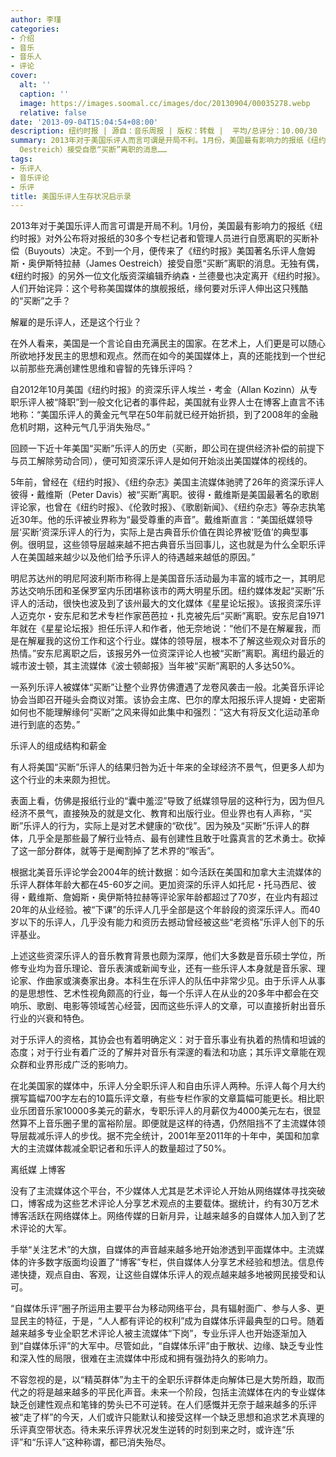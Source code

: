 ```yaml
---
author: 李瑾
categories:
- 介绍
- 音乐
- 音乐人
- 评论
cover:
  alt: ''
  caption: ''
  image: https://images.soomal.cc/images/doc/20130904/00035278.webp
  relative: false
date: '2013-09-04T15:04:54+08:00'
description: 纽约时报 | 源自：音乐周报 | 版权：转载 |  平均/总评分：10.00/30
summary: 2013年对于美国乐评人而言可谓是开局不利。1月份，美国最有影响力的报纸《纽约时报》对外公布将对报纸的30多个专栏记者和管理人员进行自愿离职的买断补偿（Buyouts）决定。不到一个月，便传来了《纽约时报》美国著名乐评人詹姆斯・奥伊斯特拉赫（James
  Oestreich）接受自愿“买断”离职的消息……
tags:
- 乐评人
- 音乐评论
- 乐评
title: 美国乐评人生存状况启示录
---
```


2013年对于美国乐评人而言可谓是开局不利。1月份，美国最有影响力的报纸《纽约时报》对外公布将对报纸的30多个专栏记者和管理人员进行自愿离职的买断补偿（Buyouts）决定。不到一个月，便传来了《纽约时报》美国著名乐评人詹姆斯・奥伊斯特拉赫（James Oestreich）接受自愿“买断”离职的消息。无独有偶，《纽约时报》的另外一位文化版资深编辑乔纳森・兰德曼也决定离开《纽约时报》。人们开始诧异：这个号称美国媒体的旗舰报纸，缘何要对乐评人伸出这只残酷的“买断”之手？

解雇的是乐评人，还是这个行业？

在外人看来，美国是一个言论自由充满民主的国家。在艺术上，人们更是可以随心所欲地抒发民主的思想和观点。然而在如今的美国媒体上，真的还能找到一个世纪以前那些充满创建性思维和睿智的先锋乐评吗？

自2012年10月美国《纽约时报》的资深乐评人埃兰・考金（Allan Kozinn）从专职乐评人被“降职”到一般文化记者的事件起，美国就有业界人士在博客上直言不讳地称：“美国乐评人的黄金元气早在50年前就已经开始折损，到了2008年的金融危机时期，这种元气几乎消失殆尽。”

回顾一下近十年美国“买断”乐评人的历史（买断，即公司在提供经济补偿的前提下与员工解除劳动合同），便可知资深乐评人是如何开始淡出美国媒体的视线的。

5年前，曾经在《纽约时报》、《纽约杂志》美国主流媒体驰骋了26年的资深乐评人彼得・戴维斯（Peter Davis）被“买断”离职。彼得・戴维斯是美国最著名的歌剧评论家，也曾在《纽约时报》、《伦敦时报》、《歌剧新闻》、《纽约杂志》等杂志执笔近30年。他的乐评被业界称为“最受尊重的声音”。戴维斯直言：“美国纸媒领导层‘买断’资深乐评人的行为，实际上是古典音乐价值在舆论界被‘贬值’的典型事例。很明显，这些领导层越来越不把古典音乐当回事儿，这也就是为什么全职乐评人在美国越来越少以及他们给予乐评人的待遇越来越低的原因。”

明尼苏达州的明尼阿波利斯市称得上是美国音乐活动最为丰富的城市之一，其明尼苏达交响乐团和圣保罗室内乐团堪称该市的两大明星乐团。纽约媒体发起“买断”乐评人的活动，很快也波及到了该州最大的文化媒体《星星论坛报》。该报资深乐评人迈克尔・安东尼和艺术专栏作家芭芭拉・扎克被先后“买断”离职。安东尼自1971年就在《星星论坛报》担任乐评人和作者，他无奈地说：“他们不是在解雇我，而是在解雇我的这份工作和这个行业。媒体的领导层，根本不了解这些观众对音乐的热情。”安东尼离职之后，该报另外一位资深评论人也被“买断”离职。离纽约最近的城市波士顿，其主流媒体《波士顿邮报》当年被“买断”离职的人多达50%。

一系列乐评人被媒体“买断”让整个业界仿佛遭遇了龙卷风袭击一般。北美音乐评论协会当即召开碰头会商议对策。该协会主席、巴尔的摩太阳报乐评人提姆・史密斯如何也不能理解缘何“买断”之风来得如此集中和强烈：“这大有将反文化运动革命进行到底的态势。”

乐评人的组成结构和薪金

有人将美国“买断”乐评人的结果归咎为近十年来的全球经济不景气，但更多人却为这个行业的未来颇为担忧。

表面上看，仿佛是报纸行业的“囊中羞涩”导致了纸媒领导层的这种行为，因为但凡经济不景气，直接殃及的就是文化、教育和出版行业。但业界也有人声称，“买断”乐评人的行为，实际上是对艺术健康的“砍伐”。因为殃及“买断”乐评人的群体，几乎全是那些最了解行业特点、最有创建性且敢于吐露真言的艺术勇士。砍掉了这一部分群体，就等于是阉割掉了艺术界的“喉舌”。

根据北美音乐评论学会2004年的统计数据：如今活跃在美国和加拿大主流媒体的乐评人群体年龄大都在45-60岁之间。更加资深的乐评人如托尼・托马西尼、彼得・戴维斯、詹姆斯・奥伊斯特拉赫等评论家年龄都超过了70岁，在业内有超过20年的从业经验。被“下课”的乐评人几乎全部是这个年龄段的资深乐评人。而40岁以下的乐评人，几乎没有能力和资历去撼动曾经被这些“老资格”乐评人创下的乐评基业。

上述这些资深乐评人的音乐教育背景也颇为深厚，他们大多数是音乐硕士学位，所修专业均为音乐理论、音乐表演或新闻专业，还有一些乐评人本身就是音乐家、理论家、作曲家或演奏家出身。本科生在乐评人的队伍中非常少见。由于乐评人从事的是思想性、艺术性视角颇高的行业，每一个乐评人在从业的20多年中都会在交响乐、歌剧、电影等领域苦心经营，因而这些乐评人的文章，可以直接折射出音乐行业的兴衰和特色。

对于乐评人的资格，其协会也有着明确定义：对于音乐事业有执着的热情和坦诚的态度；对于行业有着广泛的了解并对音乐有深邃的看法和功底；其乐评文章能在观众群和业界形成广泛的影响力。

在北美国家的媒体中，乐评人分全职乐评人和自由乐评人两种。乐评人每个月大约撰写篇幅700字左右的10篇乐评文章，有些专栏作家的文章篇幅可能更长。相比职业乐团音乐家10000多美元的薪水，专职乐评人的月薪仅为4000美元左右，很显然算不上音乐圈子里的富裕阶层。即便就是这样的待遇，仍然阻挡不了主流媒体领导层裁减乐评人的步伐。据不完全统计，2001年至2011年的十年中，美国和加拿大的主流媒体裁减全职记者和乐评人的数量超过了50%。

离纸媒 上博客

没有了主流媒体这个平台，不少媒体人尤其是艺术评论人开始从网络媒体寻找突破口，博客成为这些艺术评论人分享艺术观点的主要载体。据统计，约有30万艺术博客活跃在网络媒体上。网络传媒的日新月异，让越来越多的自媒体人加入到了艺术评论的大军。

手举“关注艺术”的大旗，自媒体的声音越来越多地开始渗透到平面媒体中。主流媒体的许多数字版面均设置了“博客”专栏，供自媒体人分享艺术经验和想法。信息传递快捷，观点自由、客观，让这些自媒体乐评人的观点越来越多地被网民接受和认可。

“自媒体乐评”圈子所运用主要平台为移动网络平台，具有辐射面广、参与人多、更显民主的特征，于是，“人人都有评论的权利”成为自媒体乐评最典型的口号。随着越来越多专业全职艺术评论人被主流媒体“下岗”，专业乐评人也开始逐渐加入到“自媒体乐评”的大军中。尽管如此，“自媒体乐评”由于散状、边缘、缺乏专业性和深入性的局限，很难在主流媒体中形成和拥有强劲持久的影响力。

不容忽视的是，以“精英群体”为主干的全职乐评群体走向解体已是大势所趋，取而代之的将是越来越多的平民化声音。未来一个阶段，包括主流媒体在内的专业媒体缺乏创建性观点和笔锋的势头已不可逆转。在人们感慨并无奈于越来越多的乐评被“走了样”的今天，人们或许只能默认和接受这样一个缺乏思想和追求艺术真理的乐评真空带状态。待未来乐评界状况发生逆转的时刻到来之时，或许连“乐评”和“乐评人”这种称谓，都已消失殆尽。